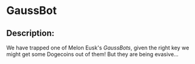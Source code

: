 
# GaussBot
## Description:
We have trapped one of Melon Eusk's _GaussBots_, given the right key we might get some Dogecoins out of them! But they are being evasive...

